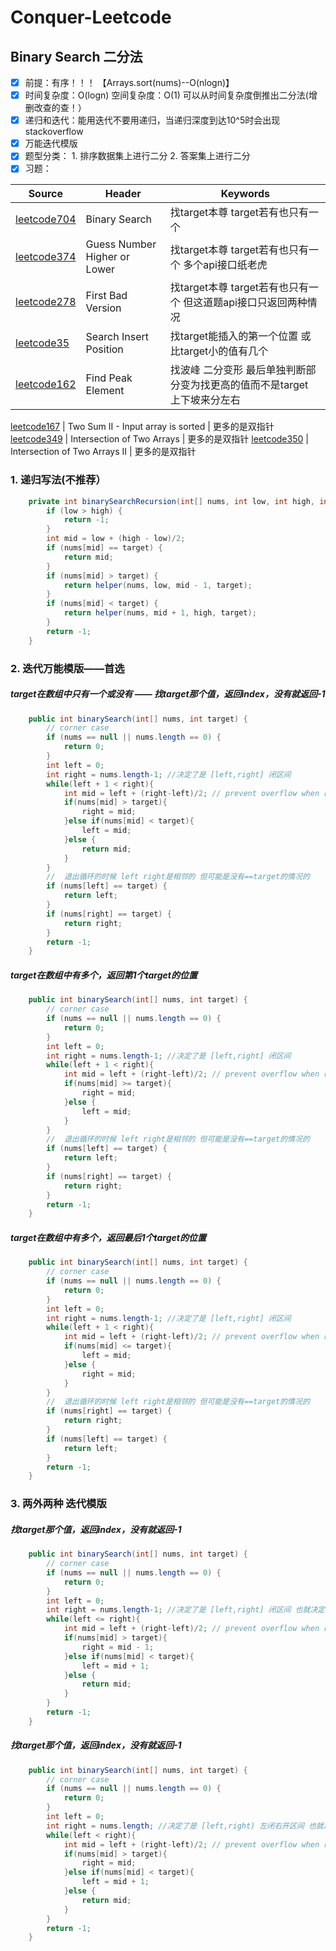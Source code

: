# Conquer-Leetcode

## Binary Search  二分法

- [x] 前提：有序！！！ 【Arrays.sort(nums)--O(nlogn)】
- [x] 时间复杂度：O(logn) 空间复杂度：O(1) 可以从时间复杂度倒推出二分法(增删改查的查！）
- [x] 递归和迭代：能用迭代不要用递归，当递归深度到达10^5时会出现stackoverflow
- [x] 万能迭代模版
- [x] 题型分类：
            1. 排序数据集上进行二分
            2. 答案集上进行二分
- [x] 习题：   

Source | Header | Keywords
------------ | ---------------------- | ------------------
[leetcode704](https://leetcode.com/problems/binary-search/) |  Binary Search | 找target本尊 target若有也只有一个 
[leetcode374](https://leetcode.com/problems/guess-number-higher-or-lower/) |  Guess Number Higher or Lower |  找target本尊 target若有也只有一个 多个api接口纸老虎
[leetcode278](https://leetcode.com/problems/first-bad-version/) |  First Bad Version |  找target本尊 target若有也只有一个 但这道题api接口只返回两种情况 
[leetcode35](https://leetcode.com/problems/search-insert-position/) |  Search Insert Position |  找target能插入的第一个位置 或 比target小的值有几个
[leetcode162](https://leetcode.com/problems/find-peak-element/) |  Find Peak Element |  找波峰 二分变形 最后单独判断部分变为找更高的值而不是target 上下坡来分左右

[leetcode167](https://leetcode.com/problems/two-sum-ii-input-array-is-sorted/) |  Two Sum II - Input array is sorted |  更多的是双指针
[leetcode349](https://leetcode.com/problems/intersection-of-two-arrays/) |  Intersection of Two Arrays |  更多的是双指针
[leetcode350](https://leetcode.com/problems/intersection-of-two-arrays-ii/) |  Intersection of Two Arrays II |  更多的是双指针



### 1. 递归写法(不推荐）
```java
    private int binarySearchRecursion(int[] nums, int low, int high, int target) {
        if (low > high) {
            return -1;
        }
        int mid = low + (high - low)/2;
        if (nums[mid] == target) {
            return mid;
        }
        if (nums[mid] > target) {
            return helper(nums, low, mid - 1, target);
        }
        if (nums[mid] < target) {
            return helper(nums, mid + 1, high, target);
        }
        return -1;
    }
```

### 2. 迭代万能模版——首选

##### target在数组中只有一个或没有 —— 找target那个值，返回index，没有就返回-1
```java
    public int binarySearch(int[] nums, int target) {
        // corner case
        if (nums == null || nums.length == 0) {
            return 0;
        }
        int left = 0;
        int right = nums.length-1; //决定了是 [left,right] 闭区间
        while(left + 1 < right){
            int mid = left + (right-left)/2; // prevent overflow when right = Integer.MAX_VALUE
            if(nums[mid] > target){ 
                right = mid;         
            }else if(nums[mid] < target){
                left = mid;
            }else {
                return mid;
            }
        }
        //  退出循环的时候 left right是相邻的 但可能是没有==target的情况的 
        if (nums[left] == target) {
            return left;
        }
        if (nums[right] == target) {
            return right;
        }
        return -1;
    }
```

##### target在数组中有多个，返回第1个target的位置
```java
    public int binarySearch(int[] nums, int target) {
        // corner case
        if (nums == null || nums.length == 0) {
            return 0;
        }
        int left = 0;
        int right = nums.length-1; //决定了是 [left,right] 闭区间
        while(left + 1 < right){
            int mid = left + (right-left)/2; // prevent overflow when right = Integer.MAX_VALUE
            if(nums[mid] >= target){ 
                right = mid;         
            }else {
                left = mid;
            }
        }
        //  退出循环的时候 left right是相邻的 但可能是没有==target的情况的 
        if (nums[left] == target) {
            return left;
        }
        if (nums[right] == target) {
            return right;
        }
        return -1;
    }
```

##### target在数组中有多个，返回最后1个target的位置
```java
    public int binarySearch(int[] nums, int target) {
        // corner case
        if (nums == null || nums.length == 0) {
            return 0;
        }
        int left = 0;
        int right = nums.length-1; //决定了是 [left,right] 闭区间
        while(left + 1 < right){
            int mid = left + (right-left)/2; // prevent overflow when right = Integer.MAX_VALUE
            if(nums[mid] <= target){ 
                left = mid;     
            }else {
                right = mid;
            }
        }
        //  退出循环的时候 left right是相邻的 但可能是没有==target的情况的 
        if (nums[right] == target) {
            return right;
        }
        if (nums[left] == target) {
            return left;
        }
        return -1;
    }
```
### 3. 两外两种 迭代模版

##### 找target那个值，返回index，没有就返回-1
```java
    public int binarySearch(int[] nums, int target) {
        // corner case
        if (nums == null || nums.length == 0) {
            return 0;
        }
        int left = 0;
        int right = nums.length-1; //决定了是 [left,right] 闭区间 也就决定了while中是 <=
        while(left <= right){
            int mid = left + (right-left)/2; // prevent overflow when right = Integer.MAX_VALUE
            if(nums[mid] > target){ 
                right = mid - 1;         
            }else if(nums[mid] < target){
                left = mid + 1;
            }else {
                return mid;
            }
        }
        return -1;
    }
```

##### 找target那个值，返回index，没有就返回-1
```java
    public int binarySearch(int[] nums, int target) {
        // corner case
        if (nums == null || nums.length == 0) {
            return 0;
        }
        int left = 0;
        int right = nums.length; //决定了是 [left,right) 左闭右开区间 也就决定了while中是 <
        while(left < right){
            int mid = left + (right-left)/2; // prevent overflow when right = Integer.MAX_VALUE
            if(nums[mid] > target){ 
                right = mid;         
            }else if(nums[mid] < target){
                left = mid + 1;
            }else {
                return mid;
            }
        }
        return -1;
    }
```


    


